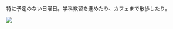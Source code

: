 特に予定のない日曜日。学科教習を進めたり、カフェまで散歩したり。

![](https://photos.old.apkas.net/medium/202506/20250629-X1VI0462.webp)
